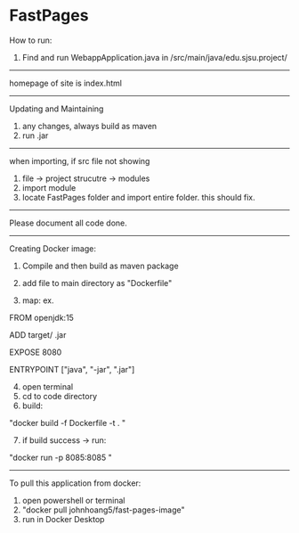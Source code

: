 # FastPages

How to run:

1. Find and run WebappApplication.java in /src/main/java/edu.sjsu.project/

---------------------

homepage of site is index.html

-----------------------

Updating and Maintaining
1. any changes, always build as maven
2. run .jar

--------------------------

when importing, if src file not showing
1. file -> project strucutre -> modules
2. import module
3. locate FastPages folder and import entire folder.
this should fix.

------------

Please document all code done.

-------------------------
Creating Docker image:
1. Compile and then build as maven package
2. add file to main directory as "Dockerfile"

3. map: 
ex. 

FROM openjdk:15

ADD target/<maven jar file> <name of image>.jar
  
EXPOSE 8080
  
ENTRYPOINT ["java", "-jar", "<name of image>.jar"]

4. open terminal 
5. cd to code directory
6. build:
  
"docker build -f Dockerfile -t <name of image> . "
  
7. if build success -> run:
  
"docker run -p 8085:8085 <name of image>"
  
 -------------------------------------------
  To pull this application from docker:
  
  1. open powershell or terminal
  2. "docker pull johnhoang5/fast-pages-image"
  3. run in Docker Desktop
